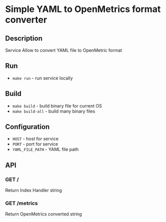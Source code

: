 Simple YAML to OpenMetrics format converter
===============

Description
--------
Service Allow to convert YAML file to OpenMetric format

Run
------
- `make run` - run service locally

Build
------
- `make build` - build binary file for current OS
- `make build-all` - build many binary files

Configuration
------------
- `HOST` - host for service
- `PORT` - port for service
- `YAML_FILE_PATH` - YAML file path

API
---
### GET /
Return Index Handler string

### GET /metrics
Return OpenMetrics converted string

